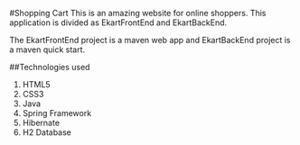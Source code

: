 #Shopping Cart
This is an amazing website for online shoppers. This application is divided as EkartFrontEnd and EkartBackEnd.

The EkartFrontEnd project is a maven web app and EkartBackEnd project is a maven quick start.

##Technologies used

1. HTML5
2. CSS3
3. Java
4. Spring Framework
5. Hibernate
6. H2 Database
